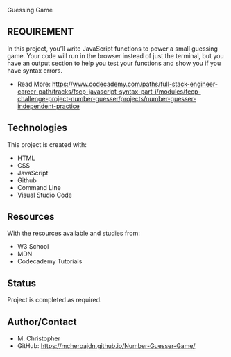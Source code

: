 Guessing Game

## REQUIREMENT

In this project, you’ll write JavaScript functions to power a small guessing game. Your code will run in the browser instead of just the terminal, but you have an output section to help you test your functions and show you if you have syntax errors.

* Read More: https://www.codecademy.com/paths/full-stack-engineer-career-path/tracks/fscp-javascript-syntax-part-i/modules/fecp-challenge-project-number-guesser/projects/number-guesser-independent-practice

## Technologies
This project is created with:
* HTML
* CSS
* JavaScript
* Github
* Command Line
* Visual Studio Code

## Resources
With the resources available and studies from:
* W3 School
* MDN
* Codecademy Tutorials

## Status
Project is completed as required.

## Author/Contact
* M. Christopher
* GitHub:  https://mcheroajdn.github.io/Number-Guesser-Game/